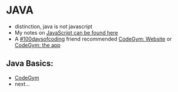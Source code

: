 # JAVA 
* distinction, java is not javascript
* My notes on [JavaScript can be found here](https://github.com/EO4wellness/T-I-L/tree/main/JavaScript)
* A [#100daysofcoding](https://github.com/EO4wellness/100-days-of-code/blob/master/History-EO4Wellness/round-3_log.md) friend recommended [CodeGym: Website](https://codegym.cc/) or [CodeGym: the app](https://play.google.com/store/apps/details?id=com.hitechrush.codegym&hl=en_US&gl=US)

## Java Basics: 
* [CodeGym](https://github.com/EO4wellness/T-I-L/blob/main/JAVA/JavaBasics.md)
* next...
